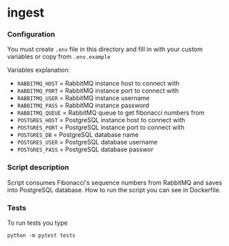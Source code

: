 # ingest

### Configuration

You must create `.env` file in this directory and fill in with your custom variables or copy from `.env.example`

Variables explanation:
- `RABBITMQ_HOST` = RabbitMQ instance host to connect with
- `RABBITMQ_PORT` = RabbitMQ instance port to connect with
- `RABBITMQ_USER` = RabbitMQ instance username
- `RABBITMQ_PASS` = RabbitMQ instance password
- `RABBITMQ_QUEUE` = RabbitMQ queue to get fibonacci numbers from
- `POSTGRES_HOST` = PostgreSQL instance host to connect with
- `POSTGRES_PORT` = PostgreSQL instance port to connect with
- `POSTGRES_DB` = PostgreSQL database name
- `POSTGRES_USER` = PostgreSQL database username
- `POSTGRES_PASS` = PostgreSQL database passwor

### Script description

Script consumes Fibonacci's sequence numbers from RabbitMQ and saves into PostgreSQL database.
How to run the script you can see in Dockerfile.

### Tests

To run tests you type
```
python -m pytest tests
```
